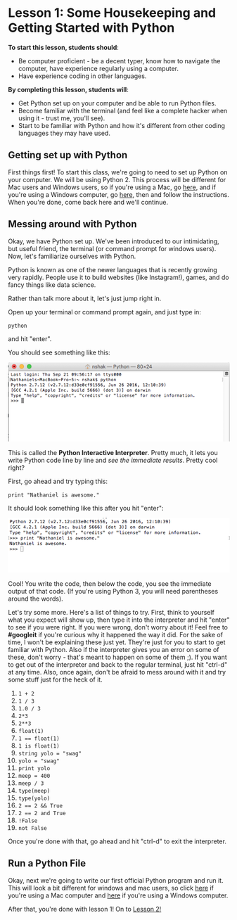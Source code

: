 # Lesson 1: Some Housekeeping and Getting Started with Python  

**To start this lesson, students should**:

* Be computer proficient - be a decent typer, know how to navigate the computer, have experience regularly using a computer.
* Have experience coding in other languages.

**By completing this lesson, students will**: 

* Get Python set up on your computer and be able to run Python files.
* Become familiar with the terminal (and feel like a complete hacker when using it - trust me, you'll see).
* Start to be familiar with Python and how it's different from other coding languages they may have used.


## Getting set up with Python

First things first! To start this class, we're going to need to set up Python on your computer. We will be using Python 2. This process will be different for Mac users and Windows users, so if you're using a Mac, go [here](macsetup.md), and if you're using a Windows computer, go [here](windowssetup.md), then and follow the instructions. When you're done, come back here and we'll continue.

## Messing around with Python

Okay, we have Python set up. We've been introduced to our intimidating, but useful friend, the terminal (or command prompt for windows users). Now, let's familiarize ourselves with Python.  

Python is known as one of the newer languages that is recently growing very rapidly. People use it to build websites (like Instagram!), games, and do fancy things like data science.  

Rather than talk more about it, let's just jump right in.  

Open up your terminal or command prompt again, and just type in:

	python
	
and hit "enter".  

You should see something like this:

![pythoninterpreter](PythonInterpreter.png)

This is called the **Python Interactive Interpreter**. Pretty much, it lets you write Python code line by line and *see the immediate results*. Pretty cool right?

First, go ahead and try typing this:

	print "Nathaniel is awesome."
	
It should look something like this after you hit "enter":

![term1](interpreter1.png)

Cool! You write the code, then below the code, you see the immediate output of that code. (If you're using Python 3, you will need parentheses around the words).

Let's try some more. Here's a list of things to try. First, think to yourself what you expect will show up, then type it into the interpreter and hit "enter" to see if you were right. If you were wrong, don't worry about it! Feel free to **#googleit** if you're curious why it happened the way it did. For the sake of time, I won't be explaining these just yet. They're just for you to start to get familiar with Python. Also if the interpreter gives you an error on some of these, don't worry - that's meant to happen on some of them ;). If you want to get out of the interpreter and back to the regular terminal, just hit "ctrl-d" at any time. Also, once again, don't be afraid to mess around with it and try some stuff just for the heck of it.

1. `1 + 2`
2. `1 / 3`
3. `1.0 / 3`
4. `2*3`
4. `2**3`
6. `float(1)`
7. `1 == float(1)`
8. `1 is float(1)`
9. `string yolo = "swag"`
10. `yolo = "swag"`
11. `print yolo`
12. `meep = 400`
13. `meep / 3`
14. `type(meep)`
15. `type(yolo)`
16. `2 == 2 && True`
17. `2 == 2 and True`
18. `!False`
19. `not False`

Once you're done with that, go ahead and hit "ctrl-d" to exit the interpreter. 

## Run a Python File

Okay, next we're going to write our first official Python program and run it. This will look a bit different for windows and mac users, so click [here](mac_hello_world.md) if you're using a Mac computer and [here](windows_hello_world.md) if you're using a Windows computer.

After that, you're done with lesson 1! On to [Lesson 2!](../Lesson2)